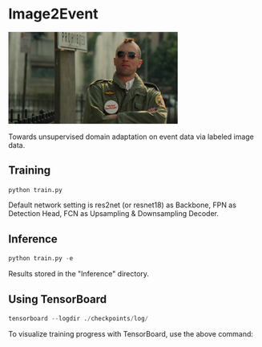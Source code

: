 # Image2Event

<img src="Taxi.Driver.1976.HR-HDTV.jpg" alt="BGM" style="zoom: 33%;" />

Towards unsupervised domain adaptation on event data via labeled image data.

## Training

```python
python train.py
```

Default network setting is res2net (or resnet18) as Backbone, FPN as Detection Head, FCN as Upsampling & Downsampling Decoder.

## Inference

```python
python train.py -e
```

Results stored in the "Inference" directory.

## Using TensorBoard

```python
tensorboard --logdir ./checkpoints/log/
```

To visualize training progress with TensorBoard, use the above command:
